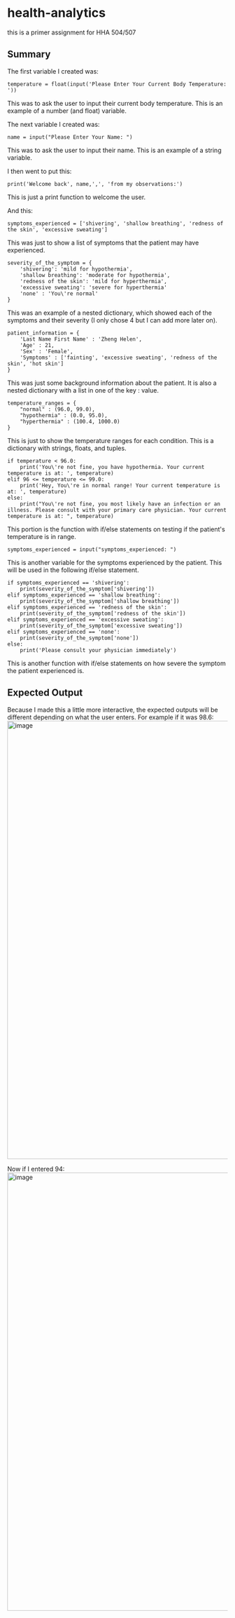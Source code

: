 # health-analytics
this is a primer assignment for HHA 504/507

## Summary
The first variable I created was:
```
temperature = float(input('Please Enter Your Current Body Temperature: '))
```
This was to ask the user to input their current body temperature. This is an example of a number (and float) variable. 

The next variable I created was:
```
name = input("Please Enter Your Name: ")
```
This was to ask the user to input their name. This is an example of a string variable.

I then went to put this:
```
print('Welcome back', name,',', 'from my observations:')
```
This is just a print function to welcome the user.

And this:
```
symptoms_experienced = ['shivering', 'shallow breathing', 'redness of the skin', 'excessive sweating']
```
This was just to show a list of symptoms that the patient may have experienced.

```
severity_of_the_symptom = {
    'shivering': 'mild for hypothermia',
    'shallow breathing': 'moderate for hypothermia',
    'redness of the skin': 'mild for hyperthermia',
    'excessive sweating': 'severe for hyperthermia'
    'none' : 'You\'re normal'
}
```
This was an example of a nested dictionary, which showed each of the symptoms and their severity (I only chose 4 but I can add more later on).

```
patient_information = {
    'Last Name First Name' : 'Zheng Helen',
    'Age' : 21,
    'Sex' : 'Female',
    'Symptoms' : ['fainting', 'excessive sweating', 'redness of the skin', 'hot skin']
}
```
This was just some background information about the patient. It is also a nested dictionary with a list in one of the key : value. 

```
temperature_ranges = {
    "normal" : (96.0, 99.0),
    "hypothermia" : (0.0, 95.0),
    "hyperthermia" : (100.4, 1000.0)
}
```
This is just to show the temperature ranges for each condition. This is a dictionary with strings, floats, and tuples.

```
if temperature < 96.0:
    print('You\'re not fine, you have hypothermia. Your current temperature is at: ', temperature)
elif 96 <= temperature <= 99.0:
    print('Hey, You\'re in normal range! Your current temperature is at: ', temperature)
else:
    print("You\'re not fine, you most likely have an infection or an illness. Please consult with your primary care physician. Your current temperature is at: ", temperature)
```
This portion is the function with if/else statements on testing if the patient's temperature is in range.

```
symptoms_experienced = input("symptoms_experienced: ")
```
This is another variable for the symptoms experienced by the patient. This will be used in the following if/else statement.

```
if symptoms_experienced == 'shivering':
    print(severity_of_the_symptom['shivering'])
elif symptoms_experienced == 'shallow breathing':
    print(severity_of_the_symptom['shallow breathing'])
elif symptoms_experienced == 'redness of the skin':
    print(severity_of_the_symptom['redness of the skin'])
elif symptoms_experienced == 'excessive sweating':
    print(severity_of_the_symptom['excessive sweating'])
elif symptoms_experienced == 'none':
    print(severity_of_the_symptom['none'])
else:
    print('Please consult your physician immediately')
```
This is another function with if/else statements on how severe the symptom the patient experienced is. 

## Expected Output
Because I made this a little more interactive, the expected outputs will be different depending on what the user enters.
For example if it was 98.6:
<img width="1000" alt="image" src="https://github.com/Helzheng123/health-analytics/assets/123939070/95394387-39c3-4a19-8fd6-30660438835d">

Now if I entered 94:
<img width="1000" alt="image" src="https://github.com/Helzheng123/health-analytics/assets/123939070/51de4ffb-5722-4398-b519-790cb7314e32">



